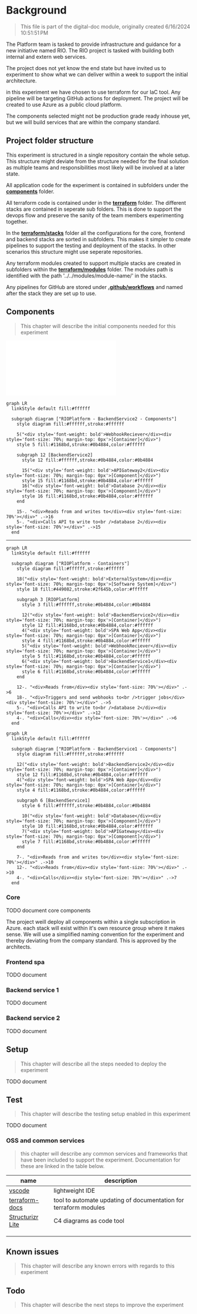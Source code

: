 # Background

> This file is part of the digital-doc module, originally created 6/16/2024 10:51:51 PM

The Platform team is tasked to provide infrastructure and guidance for a new initiative named RIO. The RIO project is tasked with building both internal and extern web services.

The project does not yet know the end state but have invited us to experiment to show what we can deliver within a week to support the initial architecture.

in this experiment we have chosen to use terraform for our IaC tool.
Any pipeline will be targeting GitHub actions for deployment.
The project will be created to use Azure as a public cloud platform.

The components selected might not be production grade ready inhouse yet, but we will build services that are within the company standard.

## Project folder structure

This experiment is structured in a single repository contain the whole setup. This structure might deviate from the structure needed for the final solution as multiple teams and responsibilities most likely will be involved at a later state.

All application code for the experiment is contained in subfolders under the [**components**](./components) folder.

All terraform code is contained under in the [**terraform**](./terraform) folder.
The different stacks are contained in seperate sub folders. This is done to support the devops flow and preserve the sanity of the team members experimenting together.

In the [**terraform/stacks**](./terraform/stacks/) folder all the configurations for the core, frontend and backend stacks are sorted in subfolders. This makes it simpler to create pipelines to support the testing and deployment of the stacks. In other scenarios this structure might use seperate repositories.

Any terraform modules created to support multiple stacks are created in subfolders within the [**terraform/modules**](./terraform/modules/) folder. The modules path is identified with the path '../../modules/module-name/' in the stacks.

Any pipelines for GitHub are stored under [**.github/workflows**](./.github/workflows/) and named after the stack they are set up to use.

## Components

> This chapter will describe the initial components needed for this experiment

![overview](./docs/mermaid/structurizr-Container-001.mmd)

```mermaid
graph LR
  linkStyle default fill:#ffffff

  subgraph diagram ["RIOPlatform - BackendService2 - Components"]
    style diagram fill:#ffffff,stroke:#ffffff

    5("<div style='font-weight: bold'>WebhookReciever</div><div style='font-size: 70%; margin-top: 0px'>[Container]</div>")
    style 5 fill:#1168bd,stroke:#0b4884,color:#ffffff

    subgraph 12 [BackendService2]
      style 12 fill:#ffffff,stroke:#0b4884,color:#0b4884

      15("<div style='font-weight: bold'>APIGateway2</div><div style='font-size: 70%; margin-top: 0px'>[Component]</div>")
      style 15 fill:#1168bd,stroke:#0b4884,color:#ffffff
      16("<div style='font-weight: bold'>Database 2</div><div style='font-size: 70%; margin-top: 0px'>[Component]</div>")
      style 16 fill:#1168bd,stroke:#0b4884,color:#ffffff
    end

    15-. "<div>Reads from and writes to</div><div style='font-size: 70%'></div>" .->16
    5-. "<div>Calls API to write to<br />database 2</div><div style='font-size: 70%'></div>" .->15
  end

```

----

```mermaid
graph LR
  linkStyle default fill:#ffffff

  subgraph diagram ["RIOPlatform - Containers"]
    style diagram fill:#ffffff,stroke:#ffffff

    18("<div style='font-weight: bold'>ExternalSystem</div><div style='font-size: 70%; margin-top: 0px'>[Software System]</div>")
    style 18 fill:#449082,stroke:#2f645b,color:#ffffff

    subgraph 3 [RIOPlatform]
      style 3 fill:#ffffff,stroke:#0b4884,color:#0b4884

      12("<div style='font-weight: bold'>BackendService2</div><div style='font-size: 70%; margin-top: 0px'>[Container]</div>")
      style 12 fill:#1168bd,stroke:#0b4884,color:#ffffff
      4("<div style='font-weight: bold'>SPA Web App</div><div style='font-size: 70%; margin-top: 0px'>[Container]</div>")
      style 4 fill:#1168bd,stroke:#0b4884,color:#ffffff
      5("<div style='font-weight: bold'>WebhookReciever</div><div style='font-size: 70%; margin-top: 0px'>[Container]</div>")
      style 5 fill:#1168bd,stroke:#0b4884,color:#ffffff
      6("<div style='font-weight: bold'>BackendService1</div><div style='font-size: 70%; margin-top: 0px'>[Container]</div>")
      style 6 fill:#1168bd,stroke:#0b4884,color:#ffffff
    end

    12-. "<div>Reads from</div><div style='font-size: 70%'></div>" .->6
    18-. "<div>Triggers and send webhooks to<br />trigger jobs</div><div style='font-size: 70%'></div>" .->5
    5-. "<div>Calls API to write to<br />database 2</div><div style='font-size: 70%'></div>" .->12
    4-. "<div>Calls</div><div style='font-size: 70%'></div>" .->6
  end
```

```mermaid
graph LR
  linkStyle default fill:#ffffff

  subgraph diagram ["RIOPlatform - BackendService1 - Components"]
    style diagram fill:#ffffff,stroke:#ffffff

    12("<div style='font-weight: bold'>BackendService2</div><div style='font-size: 70%; margin-top: 0px'>[Container]</div>")
    style 12 fill:#1168bd,stroke:#0b4884,color:#ffffff
    4("<div style='font-weight: bold'>SPA Web App</div><div style='font-size: 70%; margin-top: 0px'>[Container]</div>")
    style 4 fill:#1168bd,stroke:#0b4884,color:#ffffff

    subgraph 6 [BackendService1]
      style 6 fill:#ffffff,stroke:#0b4884,color:#0b4884

      10("<div style='font-weight: bold'>Database</div><div style='font-size: 70%; margin-top: 0px'>[Component]</div>")
      style 10 fill:#1168bd,stroke:#0b4884,color:#ffffff
      7("<div style='font-weight: bold'>APIGateway</div><div style='font-size: 70%; margin-top: 0px'>[Component]</div>")
      style 7 fill:#1168bd,stroke:#0b4884,color:#ffffff
    end

    7-. "<div>Reads from and writes to</div><div style='font-size: 70%'></div>" .->10
    12-. "<div>Reads from</div><div style='font-size: 70%'></div>" .->10
    4-. "<div>Calls</div><div style='font-size: 70%'></div>" .->7
  end

```

### Core

TODO document core components

The project weill deploy all components within a single subscription in Azure.
each stack will exist within it's own resource group where it makes sense. We will use a simplified naming convention for the experiment and thereby deviating from the company standard. This is approved by the architects.

### Frontend spa

TODO document

### Backend service 1

TODO document

### Backend service 2

TODO document

## Setup

> This chapter will describe all the steps needed to deploy the experiment

TODO document

## Test

> This chapter will describe the testing setup enabled in this experiment

TODO document

### OSS and common services

> this chapter will describe any common services and frameworks that have been included to support the experiment. Documentation for these are linked in the table below.

| name | description |
| ---- | ----------- |
| [vscode](https://code.visualstudio.com) | lightweight IDE |
| [terraform-docs](https://terraform-docs.io/user-guide/introduction/) | tool to automate updating of documentation for terraform modules |
| [Structurizr Lite](https://docs.structurizr.com/lite) | C4 diagrams as code tool |
|     |      |
|     |      |
|     |      |

## Known issues

> This chapter will describe any known errors with regards to this experiment

## Todo

> This chapter will describe the next steps to improve the experiment
